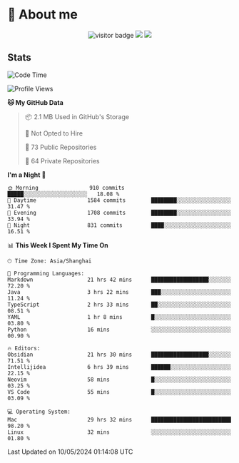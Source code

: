 <!-- ![](https://youpai.roccoshi.top/img/20200804214216.png) -->

# 🧐 About me
 
<p align="center">
<img src="https://visitor-badge.laobi.icu/badge?page_id=Lincest.Lincest&title=hits" alt="visitor badge"/>
<a href="mailto:imroccoshi@gmail.com"><img src="https://img.shields.io/badge/gmail-imroccoshi%40gmail.com-red"></a>
<a href="https://blog.roccoshi.top"><img src="https://img.shields.io/badge/blog-roccoshi-green"></a>
</p>

## Stats

<!--START_SECTION:waka-->
![Code Time](http://img.shields.io/badge/Code%20Time-1%2C140%20hrs%205%20mins-blue)

![Profile Views](http://img.shields.io/badge/Profile%20Views-0-blue)

**🐱 My GitHub Data** 

> 📦 2.1 MB Used in GitHub's Storage 
 > 
> 🚫 Not Opted to Hire
 > 
> 📜 73 Public Repositories 
 > 
> 🔑 64 Private Repositories 
 > 
**I'm a Night 🦉** 

```text
🌞 Morning                910 commits         █████░░░░░░░░░░░░░░░░░░░░   18.08 % 
🌆 Daytime                1584 commits        ████████░░░░░░░░░░░░░░░░░   31.47 % 
🌃 Evening                1708 commits        ████████░░░░░░░░░░░░░░░░░   33.94 % 
🌙 Night                  831 commits         ████░░░░░░░░░░░░░░░░░░░░░   16.51 % 
```


📊 **This Week I Spent My Time On** 

```text
🕑︎ Time Zone: Asia/Shanghai

💬 Programming Languages: 
Markdown                 21 hrs 42 mins      ██████████████████░░░░░░░   72.20 % 
Java                     3 hrs 22 mins       ███░░░░░░░░░░░░░░░░░░░░░░   11.24 % 
TypeScript               2 hrs 33 mins       ██░░░░░░░░░░░░░░░░░░░░░░░   08.51 % 
YAML                     1 hr 8 mins         █░░░░░░░░░░░░░░░░░░░░░░░░   03.80 % 
Python                   16 mins             ░░░░░░░░░░░░░░░░░░░░░░░░░   00.90 % 

🔥 Editors: 
Obsidian                 21 hrs 30 mins      ██████████████████░░░░░░░   71.51 % 
Intellijidea             6 hrs 39 mins       ██████░░░░░░░░░░░░░░░░░░░   22.15 % 
Neovim                   58 mins             █░░░░░░░░░░░░░░░░░░░░░░░░   03.25 % 
VS Code                  55 mins             █░░░░░░░░░░░░░░░░░░░░░░░░   03.09 % 

💻 Operating System: 
Mac                      29 hrs 32 mins      █████████████████████████   98.20 % 
Linux                    32 mins             ░░░░░░░░░░░░░░░░░░░░░░░░░   01.80 % 
```


 Last Updated on 10/05/2024 01:14:08 UTC
<!--END_SECTION:waka-->


